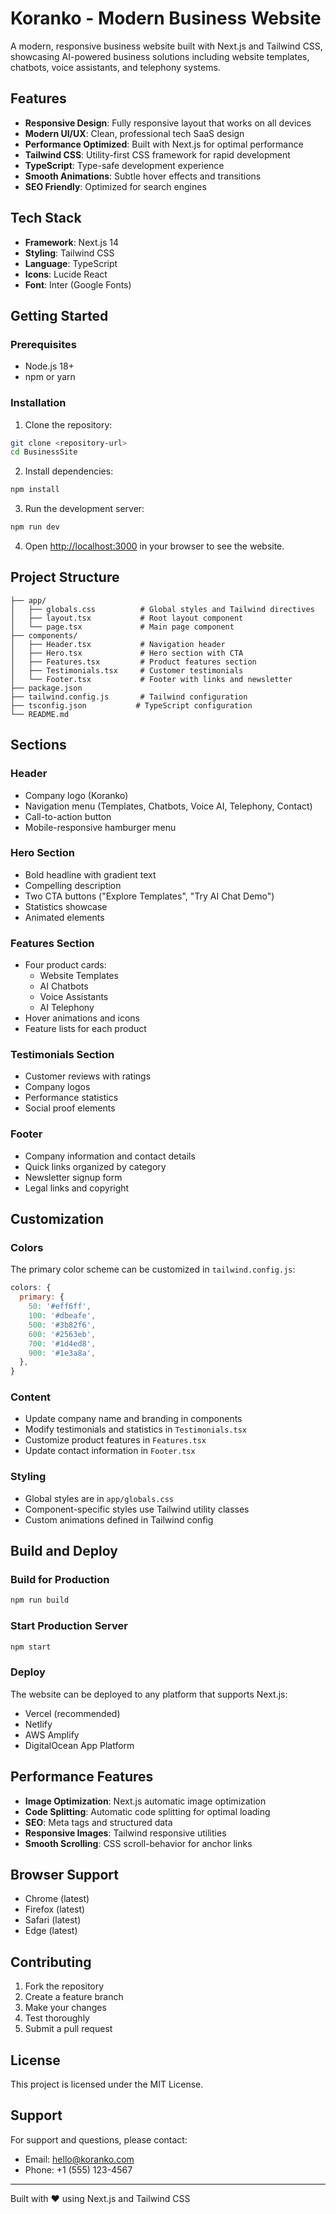 # Koranko - Modern Business Website

A modern, responsive business website built with Next.js and Tailwind CSS, showcasing AI-powered business solutions including website templates, chatbots, voice assistants, and telephony systems.

## Features

- **Responsive Design**: Fully responsive layout that works on all devices
- **Modern UI/UX**: Clean, professional tech SaaS design
- **Performance Optimized**: Built with Next.js for optimal performance
- **Tailwind CSS**: Utility-first CSS framework for rapid development
- **TypeScript**: Type-safe development experience
- **Smooth Animations**: Subtle hover effects and transitions
- **SEO Friendly**: Optimized for search engines

## Tech Stack

- **Framework**: Next.js 14
- **Styling**: Tailwind CSS
- **Language**: TypeScript
- **Icons**: Lucide React
- **Font**: Inter (Google Fonts)

## Getting Started

### Prerequisites

- Node.js 18+ 
- npm or yarn

### Installation

1. Clone the repository:
```bash
git clone <repository-url>
cd BusinessSite
```

2. Install dependencies:
```bash
npm install
```

3. Run the development server:
```bash
npm run dev
```

4. Open [http://localhost:3000](http://localhost:3000) in your browser to see the website.

## Project Structure

```
├── app/
│   ├── globals.css          # Global styles and Tailwind directives
│   ├── layout.tsx           # Root layout component
│   └── page.tsx             # Main page component
├── components/
│   ├── Header.tsx           # Navigation header
│   ├── Hero.tsx             # Hero section with CTA
│   ├── Features.tsx         # Product features section
│   ├── Testimonials.tsx     # Customer testimonials
│   └── Footer.tsx           # Footer with links and newsletter
├── package.json
├── tailwind.config.js       # Tailwind configuration
├── tsconfig.json           # TypeScript configuration
└── README.md
```

## Sections

### Header
- Company logo (Koranko)
- Navigation menu (Templates, Chatbots, Voice AI, Telephony, Contact)
- Call-to-action button
- Mobile-responsive hamburger menu

### Hero Section
- Bold headline with gradient text
- Compelling description
- Two CTA buttons ("Explore Templates", "Try AI Chat Demo")
- Statistics showcase
- Animated elements

### Features Section
- Four product cards:
  - Website Templates
  - AI Chatbots
  - Voice Assistants
  - AI Telephony
- Hover animations and icons
- Feature lists for each product

### Testimonials Section
- Customer reviews with ratings
- Company logos
- Performance statistics
- Social proof elements

### Footer
- Company information and contact details
- Quick links organized by category
- Newsletter signup form
- Legal links and copyright

## Customization

### Colors
The primary color scheme can be customized in `tailwind.config.js`:

```javascript
colors: {
  primary: {
    50: '#eff6ff',
    100: '#dbeafe',
    500: '#3b82f6',
    600: '#2563eb',
    700: '#1d4ed8',
    900: '#1e3a8a',
  },
}
```

### Content
- Update company name and branding in components
- Modify testimonials and statistics in `Testimonials.tsx`
- Customize product features in `Features.tsx`
- Update contact information in `Footer.tsx`

### Styling
- Global styles are in `app/globals.css`
- Component-specific styles use Tailwind utility classes
- Custom animations defined in Tailwind config

## Build and Deploy

### Build for Production
```bash
npm run build
```

### Start Production Server
```bash
npm start
```

### Deploy
The website can be deployed to any platform that supports Next.js:
- Vercel (recommended)
- Netlify
- AWS Amplify
- DigitalOcean App Platform

## Performance Features

- **Image Optimization**: Next.js automatic image optimization
- **Code Splitting**: Automatic code splitting for optimal loading
- **SEO**: Meta tags and structured data
- **Responsive Images**: Tailwind responsive utilities
- **Smooth Scrolling**: CSS scroll-behavior for anchor links

## Browser Support

- Chrome (latest)
- Firefox (latest)
- Safari (latest)
- Edge (latest)

## Contributing

1. Fork the repository
2. Create a feature branch
3. Make your changes
4. Test thoroughly
5. Submit a pull request

## License

This project is licensed under the MIT License.

## Support

For support and questions, please contact:
- Email: hello@koranko.com
- Phone: +1 (555) 123-4567

---

Built with ❤️ using Next.js and Tailwind CSS 